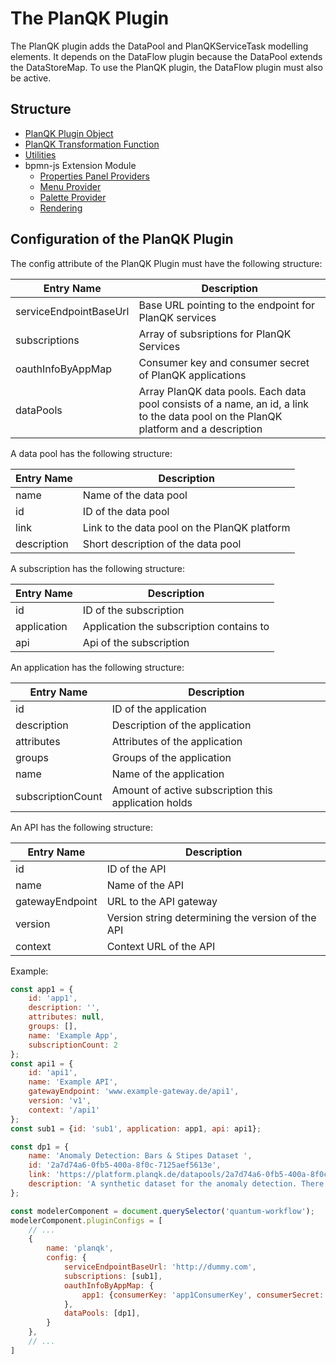 # The PlanQK Plugin
The PlanQK plugin adds the DataPool and PlanQKServiceTask modelling elements. It depends on the DataFlow plugin because
the DataPool extends the DataStoreMap. To use the PlanQK plugin, the DataFlow plugin must also be active.

## Structure
- [PlanQK Plugin Object](../../../../components/bpmn-q/modeler-component/extensions/planqk/PlanQKPlugin.js)
- [PlanQK Transformation Function](../../../../components/bpmn-q/modeler-component/extensions/planqk/exec-completion/PlanQKServiceTaskCompletion.js)
- [Utilities](../../../../components/bpmn-q/modeler-component/extensions/planqk/utilities)
- bpmn-js Extension Module
  - [Properties Panel Providers](../../../../components/bpmn-q/modeler-component/extensions/planqk/propeties)
  - [Menu Provider](../../../../components/bpmn-q/modeler-component/extensions/planqk/PlanQKMenuProvider.js)
  - [Palette Provider](../../../../components/bpmn-q/modeler-component/extensions/planqk/PlanQKPaletteProvider.js)
  - [Rendering](../../../../components/bpmn-q/modeler-component/extensions/planqk/PlanQKRenderer.js)

## Configuration of the PlanQK Plugin
The config attribute of the PlanQK Plugin must have the following structure:

| Entry Name | Description                                                                                                                         |
| -------- |-------------------------------------------------------------------------------------------------------------------------------------|
| serviceEndpointBaseUrl | Base URL pointing to the endpoint for PlanQK services                                                                               |
| subscriptions | Array of subsriptions for PlanQK Services                                                                                           |
| oauthInfoByAppMap | Consumer key and consumer secret of PlanQK applications                                                                             |
| dataPools | Array PlanQK data pools. Each data pool consists of a name, an id, a link to the data pool on the PlanQK platform and a description |

A data pool has the following structure:

| Entry Name  | Description                                  |
|-------------|----------------------------------------------|
| name        | Name of the data pool                        |
| id          | ID of the data pool                          |
| link        | Link to the data pool on the PlanQK platform |
| description | Short description of the data pool           |

A subscription has the following structure:

| Entry Name  | Description                              |
|-------------|------------------------------------------|
| id          | ID of the subscription                   |
| application | Application the subscription contains to |
| api         | Api of the subscription                  |

An application has the following structure:

| Entry Name        | Description                                          |
|-------------------|------------------------------------------------------|
| id                | ID of the application                                |
| description       | Description of the application                       |
| attributes        | Attributes of the application                        |
| groups            | Groups of the application                            |
| name              | Name of the application                              |
| subscriptionCount | Amount of active subscription this application holds |

An API has the following structure:

| Entry Name        | Description                                       |
|-------------------|---------------------------------------------------|
| id                | ID of the API                                     |
| name              | Name of the API                                   |
| gatewayEndpoint   | URL to the API gateway                            |
| version           | Version string determining the version of the API |
| context           | Context URL of the API                            |

Example:
```javascript
const app1 = {
    id: 'app1',
    description: '',
    attributes: null,
    groups: [],
    name: 'Example App',
    subscriptionCount: 2
};
const api1 = {
    id: 'api1',
    name: 'Example API',
    gatewayEndpoint: 'www.example-gateway.de/api1',
    version: 'v1',
    context: '/api1'
};
const sub1 = {id: 'sub1', application: app1, api: api1};

const dp1 = {
    name: 'Anomaly Detection: Bars & Stipes Dataset ',
    id: '2a7d74a6-0fb5-400a-8f0c-7125aef5613e',
    link: 'https://platform.planqk.de/datapools/2a7d74a6-0fb5-400a-8f0c-7125aef5613e/',
    description: 'A synthetic dataset for the anomaly detection. There are two version of the dataset, a larger version consisting of 3x3 pixel images of bars and stripes and a small version of 2x2 pixel images. We provide pretrained models for both of these datasets to be used with the AnoGan service.',
};

const modelerComponent = document.querySelector('quantum-workflow');
modelerComponent.pluginConfigs = [
    // ...
    {
        name: 'planqk',
        config: {
            serviceEndpointBaseUrl: 'http://dummy.com',
            subscriptions: [sub1],
            oauthInfoByAppMap: {
                app1: {consumerKey: 'app1ConsumerKey', consumerSecret: 'app1ConsumerSecret'},
            },
            dataPools: [dp1],
        }
    },
    // ...
]
```